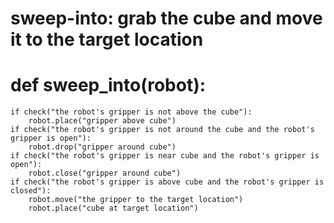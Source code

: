 # sweep-into: grab the cube and move it to the target location
# def sweep_into(robot):
    if check("the robot's gripper is not above the cube"):
        robot.place("gripper above cube")
    if check("the robot's gripper is not around the cube and the robot's gripper is open"):
        robot.drop("gripper around cube")
    if check("the robot's gripper is near cube and the robot's gripper is open"):
        robot.close("gripper around cube")
    if check("the robot's gripper is above cube and the robot's gripper is closed"):
        robot.move("the gripper to the target location")
        robot.place("cube at target location")